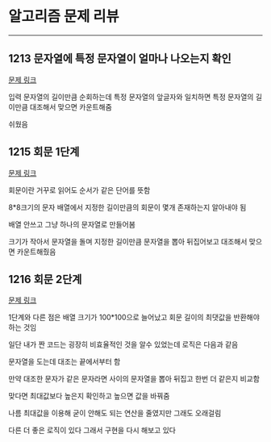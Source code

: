 # 알고리즘 문제 리뷰
---
## 1213 문자열에 특정 문자열이 얼마나 나오는지 확인

[문제 링크](https://swexpertacademy.com/main/code/problem/problemDetail.do?contestProbId=AV14P0c6AAUCFAYi)

입력 문자열의 길이만큼 순회하는데 특정 문자열의 앞글자와 일치하면 특정 문자열의 길이만큼 대조해서 맞으면 카운트해줌

쉬웠음

## 1215 회문 1단계

[문제 링크](https://swexpertacademy.com/main/code/problem/problemDetail.do?contestProbId=AV14QpAaAAwCFAYi)

회문이란 거꾸로 읽어도 순서가 같은 단어를 뜻함

8*8크기의 문자 배열에서 지정한 길이만큼의 회문이 몇개 존재하는지 알아내야 됨

배열 안쓰고 그냥 하나의 문자열로 만들어봄

크기가 작아서 문자열을 돌며 지정한 길이만큼 문자열을 뽑아 뒤집어보고 대조해서 맞으면 카운트해줬음

## 1216 회문 2단계

[문제 링크](https://swexpertacademy.com/main/code/problem/problemDetail.do?contestProbId=AV14Rq5aABUCFAYi)

1단계와 다른 점은 배열 크기가 100*100으로 늘어났고 회문 길이의 최댓값을 반환해야 하는 것임

일단 내가 짠 코드는 굉장히 비효율적인 것을 알수 있었는데 로직은 다음과 같음

문자열을 도는데 대조는 끝에서부터 함

만약 대조한 문자가 같은 문자라면 사이의 문자열을 뽑아 뒤집고 한번 더 같은지 비교함

맞다면 최대값보다 높은지 확인하고 높으면 값을 바꿔줌

나름 최대값을 이용해 굳이 안해도 되는 연산을 줄였지만 그래도 오래걸림

다른 더 좋은 로직이 있다 그래서 구현을 다시 해보고 있다